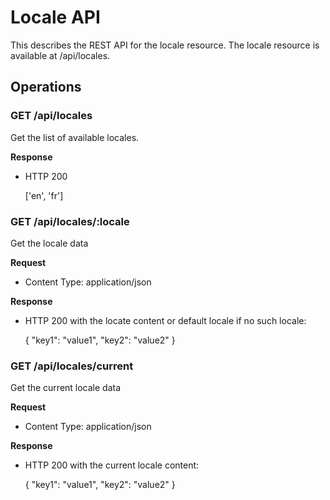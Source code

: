 # Locale API

This describes the REST API for the locale resource.
The locale resource is available at /api/locales.

## Operations

### GET /api/locales

Get the list of available locales.

**Response**

- HTTP 200

    ['en', 'fr']

### GET /api/locales/:locale

Get the locale data

**Request**

- Content Type: application/json

**Response**

- HTTP 200 with the locate content or default locale if no such locale:

    {
      "key1": "value1",
      "key2": "value2"
    }


### GET /api/locales/current

Get the current locale data

**Request**

- Content Type: application/json

**Response**

- HTTP 200 with the current locale content:

    {
      "key1": "value1",
      "key2": "value2"
    }

